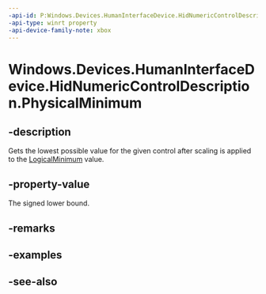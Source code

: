 ```yaml
---
-api-id: P:Windows.Devices.HumanInterfaceDevice.HidNumericControlDescription.PhysicalMinimum
-api-type: winrt property
-api-device-family-note: xbox
---
```


<!-- Property syntax
public int PhysicalMinimum { get; }
-->

# Windows.Devices.HumanInterfaceDevice.HidNumericControlDescription.PhysicalMinimum

## -description

Gets the lowest possible value for the given control after scaling is applied to the [LogicalMinimum](hidnumericcontroldescription_logicalminimum.md) value.

## -property-value

The signed lower bound.

## -remarks

## -examples

## -see-also
